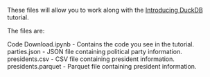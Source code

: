 These files will allow you to work along with the [Introducing DuckDB](https://realpython.com/introducing-duckdb/) tutorial.

The files are:

Code Download.ipynb	- Contains the code you see in the tutorial.
parties.json		- JSON file containing political party information.
presidents.csv	    	- CSV file containing president information.
presidents.parquet	- Parquet file containing president information.
  